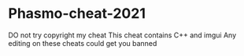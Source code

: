 # Phasmo-cheat-2021
DO not try copyright my cheat
This cheat contains C++ and imgui
Any editing on these cheats could get you banned

